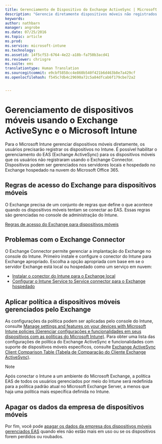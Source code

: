 ```yaml
---
title: Gerenciamento de Dispositivo do Exchange ActiveSync | Microsoft Intune
description: "Gerencie diretamente dispositivos móveis não registrados pelos usuários com o gerenciamento do EAS (Exchange ActiveSync) usando o Exchange Connector"
keywords: 
author: nathbarn
manager: angrobe
ms.date: 07/25/2016
ms.topic: article
ms.prod: 
ms.service: microsoft-intune
ms.technology: 
ms.assetid: 14f5cf53-6764-4e22-a18b-fa750b3acd41
ms.reviewer: chrisgre
ms.suite: ems
translationtype: Human Translation
ms.sourcegitcommit: e9cbf5858cc4e860b540f421b6d463b8e7a429cf
ms.openlocfilehash: f545c7db4c29690a72c5a84dfcab6f179cbe72a2


---
```


# Gerenciamento de dispositivos móveis usando o Exchange ActiveSync e o Microsoft Intune
Para o Microsoft Intune gerenciar dispositivos móveis diretamente, os usuários precisarão registrar os dispositivos no Intune. É possível habilitar o gerenciamento do EAS (Exchange ActiveSync) para os dispositivos móveis que os usuários não registraram usando o Exchange Connector. Dispositivos podem ser gerenciados nos servidores locais e hospedado no Exchange hospedado na nuvem do Microsoft Office 365.

## Regras de acesso do Exchange para dispositivos móveis ##

O Exchange precisa de um conjunto de regras que define o que acontece quando os dispositivos móveis tentam se conectar ao EAS. Essas regras são gerenciadas no console de administração do Intune.

[Regras de acesso do Exchange para dispositivos móveis](exchange-access-rules-for-mobile-devices.md)

## Problemas com o Exchange Connector
O Exchange Connector permite gerenciar a implantação do Exchange no console do Intune. Primeiro instale e configure o conector do Intune para Exchange apropriado. Escolha a opção apropriada com base em se o servidor Exchange está local ou hospedado como um serviço em nuvem:

-   [Instalar o conector do Intune para o Exchange local](intune-on-premises-exchange-connector.md)
-   [Configurar o Intune Service to Service connector para o Exchange hospedado](intune-service-to-service-exchange-connector.md)

## Aplicar política a dispositivos móveis gerenciados pelo Exchange
As configurações da política podem ser aplicadas pelo console do Intune, consulte [Manage settings and features on your devices with Microsoft Intune policies (Gerenciar configurações e funcionalidades em seus dispositivos com as políticas do Microsoft Intune)](manage-settings-and-features-on-your-devices-with-microsoft-intune-policies.md). Para obter uma lista das configurações de política do Exchange ActiveSync e funcionalidades com suporte de dispositivos móveis específicos, consulte [Exchange ActiveSync Client Comparison Table (Tabela de Comparação do Cliente Exchange ActiveSync)](http://go.microsoft.com/fwlink/?LinkId=247270).

> [!NOTE]
> Após conectar o Intune a um ambiente do Microsoft Exchange, a política EAS de todos os usuários gerenciados por meio do Intune será redefinida para a política padrão atual no Microsoft Exchange Server, a menos que haja uma política mais específica definida no Intune.

## Apagar os dados da empresa de dispositivos móveis
Por fim, você pode [apagar os dados da empresa dos dispositivos móveis gerenciados EAS](wipe-for-exchange-managed-mobile-devices.md) quando eles não estão mais em uso ou se os dispositivos forem perdidos ou roubados.



<!--HONumber=Jul16_HO4-->


